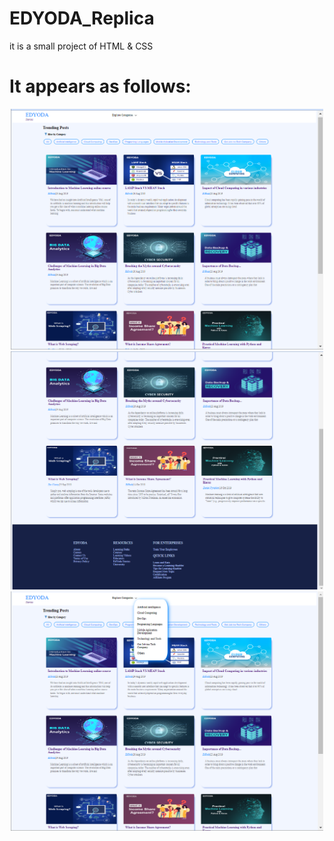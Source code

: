 # EDYODA_Replica
it is a small project of HTML &amp; CSS

# It appears as follows:
<p align="center">
<img src="screenshot1.png" width="500" hight="500"/>
<img src="screenshot2.png" width="500" hight="500"/ >
<img src="screenshot3.png" width="500" hight="500"/>
</p>
